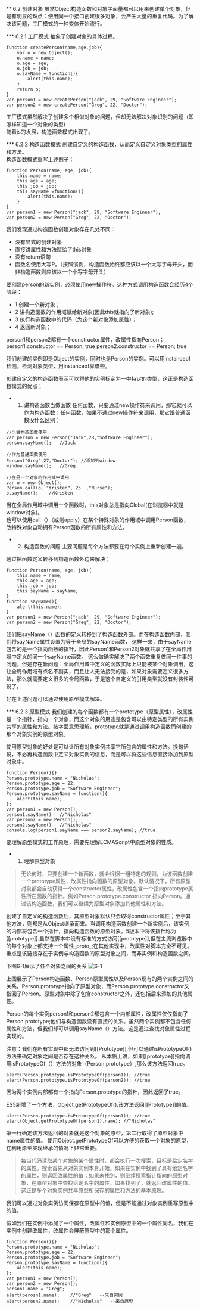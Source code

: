 ** 6.2 创建对象
虽然Object构造函数和对象字面量都可以用来创建单个对象，但是有明显的缺点：使用同一个接口创建很多对象，会产生大量的重复代码。为了解决该问题，工厂模式的一种变体开始流行。

*** 6.2.1 工厂模式
抽象了创建对象的具体过程。
```
function createPerson(name,age,job){
    var o = new Object();
    o.name = name;
    o.age = age;
    o.job = job;
    o.sayName = function(){
        alert(this.name);
    }
    return o;
}
var person1 = new createPerson("jack", 29, "Software Engineer");
var person2 = new createPerson("Greg", 22, "Doctor");
```
工厂模式虽然解决了创建多个相似对象的问题，但却无法解决对象识别的问题（即怎样知道一个对象的类型)<br>
随着js的发展，构造函数模式出现了。

*** 6.2.2 构造函数模式
创建自定义的构造函数，从而定义自定义对象类型的属性和方法。<br>
构造函数模式重写上述例子：
```
function Person(name, age, job){
    this.name = name;
    this.age = age;
    this.job = job;
    this.sayName =function(){
        alert(this.name);
    }
}
var person1 = new Person("jack", 29, "Software Engineer");
var person2 = new Person("Greg", 22, "Doctor");
```
我们发现通过构造函数创建对象存在几处不同：<br>
- 没有显式的创建对象
- 直接讲属性和方法赋给了this对象
- 没有return语句
- 函数名使用大写P。（按照惯例，构造函数始终都应该以一个大写字母开头，而非构造函数则应该以一个小写字母开头）

要创建person的新实例，必须使用new操作符。这种方式调用构造函数会经历4个阶段：
- 1 创建一个新对象；
- 2 讲构造函数的作用域赋给新对象(因此this就指向了新对象);
- 3 执行构造函数中的代码（为这个新对象添加属性）；
- 4 返回新对象；

person1和person2都有一个constructor属性，改属性指向Person；<br>
person1.constructor == Person;
true
person2.constructor == Person;
true

我们创建的实例即是Object的实例，同时也是Person的实例。可以用instanceof检测。检测对象类型，用instanceof靠谱些。

创建自定义的构造函数表示可以将他的实例标定为一中特定的类型，这正是构造函数模式的优点；<br>
- 1. 讲构造函数当做函数
任何函数，只要通过new操作符来调用，那它就可以作为构造函数；任何函数，如果不通过new操作符来调用，那它跟普通函数没什么区别；
```
//当做构造函数使用
var person = new Person("Jack",28,"Software Engineer");
person.sayName();   //Jack

//作为普通函数使用
Person("Greg",27,"Doctor"); //添加到window
window.sayName();   //Greg

//在另一个对象的作用域中调用
var o = new Object();
Person.call(o, "Kristen", 25  ,"Nurse");
o.sayName();    //Kristen
```
当在全局作用域中调用一个函数时，this对象总是指向Global(在浏览器中就是window对象)。<br>
也可以使用call（）（或则apply）在某个特殊对象的作用域中调用Person函数，改特殊对象自动拥有Person函数的所有属性和方法。
- 2. 构造函数的问题
主要问题是每个方法都要在每个实例上重新创建一遍。

通过把函数定义转移到构造函数外边来解决；
```
function Person(name, age, job){
    this.name = name;
    this.age = age;
    this.job = job;
    this.sayName = sayName;
}
function sayName(){
    alert(this.name);
}
var person1 = new Person("jack", 29, "Software Engineer");
var person2 = new Person("Greg", 22, "Doctor");
```
我们把sayName（）函数的定义转移到了构造函数外部。而在构造函数内部，我们将sayName属性设置为等于全局的sayName函数，
这样一来，由于sayName包含的是一个指向函数的指针，因此Person1和Person2对象就共享了在全局作用域中定义的同一个sayName函数。
这么做确实解决了两个函数重复做同一件事的问题。但是存在新问题：全局作用域中定义的函数实际上只能被某个对象调用，这让全局作用域有点名不副实，而且让人无法接受的是，如果对象需要定义很多方法，那么就需要定义很多的全局函数，于是这个自定义的引用类型就没有封装性可说了。

好在上述问题可以通过使用原型模式解决。

*** 6.2.3 原型模式
我们创建的每个函数都有一个prototype（原型属性），改属性是一个指针，指向一个对象，而这个对象的用途是包含可以由特定类型的所有实例共享的属性和方法。按字面意思理解，prototype就是通过调用构造函数而创建的那个对象实例的原型对象。

使用原型对象的好处是可以让所有对象实例共享它所包含的属性和方法。换句话说，不必再构造函数中定义对象实例的信息，而是可以将这些信息直接添加到原型对象中。
```
function Person(){}
Person.prototype.name = "Nicholas";
Person.prototype.age = 22;
Person.prototype.job = "Software Engineer";
Person.prototype.sayName = function(){
    alert(this.name);
};
var person1 = new Person();
person1.sayName()   //"Nicholas"
var person2 = new Person();
person2.sayName()   //"Nicholas"
console.log(person1.sayName === person2.sayName); //true
```
要理解原型模式的工作原理，需要先理解ECMAScript中原型对象的性质。

- 1. 理解原型对象
> 无论何时，只要创建一个新函数，就会根据一组特定的规则，为该函数创建一个prototype属性，改属性指向函数的原型对象。默认情况下，所有原型对象都会自动获得一个constructor属性，改属性包含一个指向prototype属性所在函数的指针。例如Person.prototype.constructor 指向Person。通过该构造函数，我们可以继续为原型对象添加其他属性和方法。

创建了自定义的构造函数后，其原型对象默认只会取得constructor属性；至于其他方法，则都是从Object继承而来。当调用构造函数创建一个新实例后，该实例的内部将包含一个指针，指向构造函数的原型对象。5版本中将该指针称为[[prototype]].虽然在脚本中没有标准的方式访问[[prototype]],但在主流浏览器中的每个对象上都支持一个属性_proto_;在其他实现中，改属性对脚本完全不可见。重点是该链接存在于实例与构造函数的原型对象之间，而非实例和构造函数之间。

下图6-1展示了各个对象之间的关系
![6-1](https://www.google.com.hk/url?sa=i&url=https%3A%2F%2Fwww.jianshu.com%2Fp%2F3b6e3132278b&psig=AOvVaw3YIO1HO8c2kzyZrQMLyGjv&ust=1617075519821000&source=images&cd=vfe&ved=0CAIQjRxqFwoTCLiXhvLJ1O8CFQAAAAAdAAAAABAt)

上图展示了Person构造函数、Person原型属性以及Person现有的两个实例之间的关系。Person.prototype指向了原型对象，而Person.prototype.constructor又指回了Person。原型对象中除了包含constructor之外，还包括后来添加的其他属性。

Person的每个实例person1和person2都包含一个内部属性，改属性仅仅指向了Person.prototype;他们与构造函数没有直接的关系。虽然两个实例都不包含任何属性和方法，但我们却可以调用sayName（）方法。这是通过查找对象属性过程实现的。

注意：我们在所有实现中都无法访问到[[Prototype]],但可以通过isPrototypeOf()方法来确定对象之间是否存在这种关系。
从本质上讲，如果[[prototype]]指向调用isPrototypeOf（）方法的对象（Person.prototype）,那么该方法返回true。
```
alert(Person.prototype.isPrototypeOf(person1)); //true
alert(Person.prototype.isPrototypeOf(person2)); //true
```
因为两个实例内部都有一个指向Person.prototype的指针，因此返回了true。

ES5新增了一个方法，Object.getPrototypeOf(),该方法返回[[Prototype]]的值。
```
alert(Person.prototype.isPrototypeOf(person1)); //true
alert(Object.getPrototypeOf(person1).name); //"Nicholas"
```
第一行确定该方法返回的对象就是这个对象的原型，第二行取得了原型对象中name属性的值。
使用Object.getPrototypeOf可以方便的获取一个对象的原型，在利用原型实现继承的情况下非常重要。

>每当代码读取某个对象的某个属性时，都会执行一次搜索，目标是给定名字的属性。搜索首先从对象实例本身开始。如果在实例中找到了具有给定名字的属性，则返回改属性的值；如果未找到，则继续搜索指针指向的原型对象，在原型对象中查找给定名字的属性。如果找到了，就返回改属性的值。
这正是多个对象实例共享原型所保存的属性和方法的基本原理。

我们可以通过对象实例访问保存在原型中的值，但是不能通过对象实例重写原型中的值。

假如我们在实例中添加了一个属性，改属性和实例原型中的一个属性同名，我们在实例中创建改属性，改属性会屏蔽原型中的那个属性。
```
function Person(){}
Person.prototype.name = "Nicholas";
Person.prototype.age = 22;
Person.prototype.job = "Software Engineer";
Person.prototype.sayName = function(){
    alert(this.name);
};
var person1 = new Person();
var person2 = new Person();
person1.name = "Greg";
alert(perosn1.name);    //"Greg"   --来自实例
alert(perosn2.name);    //"Nicholas"   --来自原型
```
>


